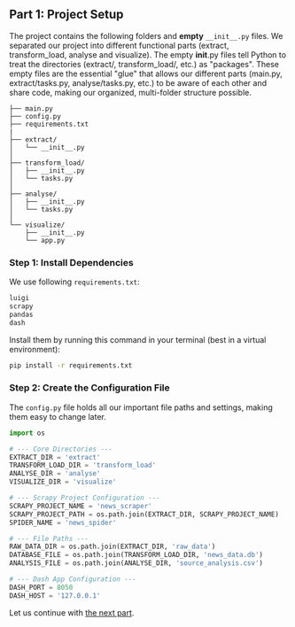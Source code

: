 ## Part 1: Project Setup
The project contains the following folders and **empty** `__init__.py` files.
We separated our project into different functional parts (extract, transform_load, analyse and visualize).
The empty __init__.py files tell Python to treat the directories (extract/, transform_load/, etc.) as "packages".
These empty files are the essential "glue" that allows our different parts
(main.py, extract/tasks.py, analyse/tasks.py, etc.) to be aware of each other
and share code, making our organized, multi-folder structure possible.

```text
├── main.py
├── config.py
├── requirements.txt
|
├── extract/
│   └── __init__.py
│
├── transform_load/
│   ├── __init__.py
│   └── tasks.py
│
├── analyse/
│   ├── __init__.py
│   └── tasks.py
│
└── visualize/
    ├── __init__.py
    └── app.py
```

### Step 1: Install Dependencies
We use following `requirements.txt`:

```bash
luigi
scrapy
pandas
dash
```

Install them by running this command in your terminal (best in a virtual environment):

```bash
pip install -r requirements.txt
```

### Step 2: Create the Configuration File
The `config.py` file holds all our important file paths and settings, making them easy to change later.

```python
import os

# --- Core Directories ---
EXTRACT_DIR = 'extract'
TRANSFORM_LOAD_DIR = 'transform_load'
ANALYSE_DIR = 'analyse'
VISUALIZE_DIR = 'visualize'

# --- Scrapy Project Configuration ---
SCRAPY_PROJECT_NAME = 'news_scraper' 
SCRAPY_PROJECT_PATH = os.path.join(EXTRACT_DIR, SCRAPY_PROJECT_NAME)
SPIDER_NAME = 'news_spider' 

# --- File Paths ---
RAW_DATA_DIR = os.path.join(EXTRACT_DIR, 'raw_data') 
DATABASE_FILE = os.path.join(TRANSFORM_LOAD_DIR, 'news_data.db')
ANALYSIS_FILE = os.path.join(ANALYSE_DIR, 'source_analysis.csv')

# --- Dash App Configuration ---
DASH_PORT = 8050
DASH_HOST = '127.0.0.1'
```

Let us continue with [the next part](./tutorial-part02.md).
